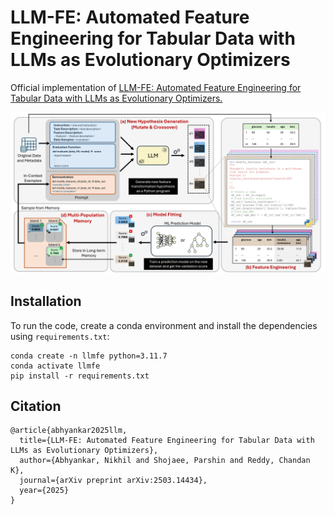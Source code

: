 # LLM-FE: Automated Feature Engineering for Tabular Data with LLMs as Evolutionary Optimizers
Official implementation of  [LLM-FE: Automated Feature Engineering for Tabular Data with LLMs as Evolutionary Optimizers.](https://arxiv.org/abs/2503.14434)

![](llmfe.jpg)

## Installation

To run the code, create a conda environment and install the dependencies using `requirements.txt`:

```
conda create -n llmfe python=3.11.7
conda activate llmfe
pip install -r requirements.txt
```

## Citation
```
@article{abhyankar2025llm,
  title={LLM-FE: Automated Feature Engineering for Tabular Data with LLMs as Evolutionary Optimizers},
  author={Abhyankar, Nikhil and Shojaee, Parshin and Reddy, Chandan K},
  journal={arXiv preprint arXiv:2503.14434},
  year={2025}
}
```
